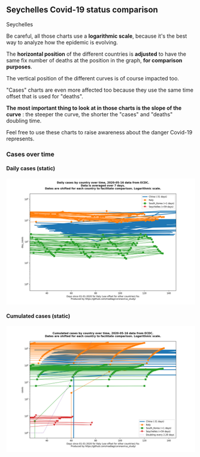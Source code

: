 ## Seychelles Covid-19 status comparison 

Seychelles



Be careful, all those charts use a **logarithmic scale**, because it's the best way to analyze how the epidemic is evolving.
 
The **horizontal position** of the different countries is **adjusted** to have the same fix number of deaths at the position in the graph, **for comparison purposes**.

The vertical position of the different curves is of course impacted too.

"Cases" charts are even more affected too because they use the same time offset that is used for "deaths".

**The most important thing to look at in those charts is the slope of the curve** : the steeper the curve, the shorter the "cases" and "deaths" doubling time.

Feel free to use these charts to raise awareness about the danger Covid-19 represents. 


 
### Cases over time
 
#### Daily cases (static)
![Seychelles covid-19 daily cases static chart](https://raw.githubusercontent.com/madlag/coronavirus_study/master/notebooks/graphs/2020-05-16/countries/Seychelles/2020-05-16_Seychelles_day_cases.png "Seychelles covid-19 day_cases static chart")   
 
#### Cumulated cases (static)
![Seychelles covid-19 cumulated cases static chart](https://raw.githubusercontent.com/madlag/coronavirus_study/master/notebooks/graphs/2020-05-16/countries/Seychelles/2020-05-16_Seychelles_cases.png "Seychelles covid-19 cases static chart")   

